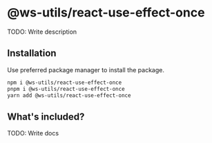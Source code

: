 # @ws-utils/react-use-effect-once

TODO: Write description


## Installation

Use preferred package manager to install the package.

```bash
npm i @ws-utils/react-use-effect-once
pnpm i @ws-utils/react-use-effect-once
yarn add @ws-utils/react-use-effect-once
```


## What's included?

TODO: Write docs